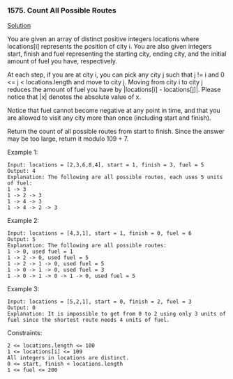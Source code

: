 ### 1575. Count All Possible Routes

[Solution](https://leetcode.com/problems/count-all-possible-routes/editorial/)

You are given an array of distinct positive integers locations where locations[i] represents the position of city i. You are also given integers start, finish and fuel representing the starting city, ending city, and the initial amount of fuel you have, respectively.

At each step, if you are at city i, you can pick any city j such that j != i and 0 <= j < locations.length and move to city j. Moving from city i to city j reduces the amount of fuel you have by |locations[i] - locations[j]|. Please notice that |x| denotes the absolute value of x.

Notice that fuel cannot become negative at any point in time, and that you are allowed to visit any city more than once (including start and finish).

Return the count of all possible routes from start to finish. Since the answer may be too large, return it modulo 109 + 7.



Example 1:

    Input: locations = [2,3,6,8,4], start = 1, finish = 3, fuel = 5
    Output: 4
    Explanation: The following are all possible routes, each uses 5 units of fuel:
    1 -> 3
    1 -> 2 -> 3
    1 -> 4 -> 3
    1 -> 4 -> 2 -> 3

Example 2:

    Input: locations = [4,3,1], start = 1, finish = 0, fuel = 6
    Output: 5
    Explanation: The following are all possible routes:
    1 -> 0, used fuel = 1
    1 -> 2 -> 0, used fuel = 5
    1 -> 2 -> 1 -> 0, used fuel = 5
    1 -> 0 -> 1 -> 0, used fuel = 3
    1 -> 0 -> 1 -> 0 -> 1 -> 0, used fuel = 5

Example 3:

    Input: locations = [5,2,1], start = 0, finish = 2, fuel = 3
    Output: 0
    Explanation: It is impossible to get from 0 to 2 using only 3 units of fuel since the shortest route needs 4 units of fuel.



Constraints:

    2 <= locations.length <= 100
    1 <= locations[i] <= 109
    All integers in locations are distinct.
    0 <= start, finish < locations.length
    1 <= fuel <= 200
